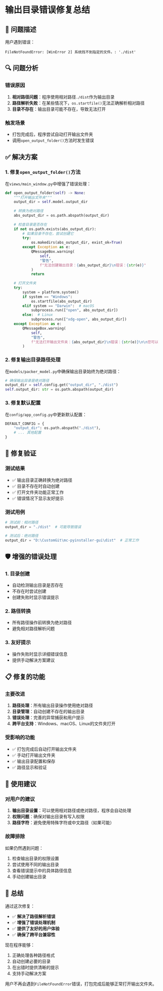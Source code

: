 # 输出目录错误修复总结

## 🎯 问题描述
用户遇到错误：
```
FileNotFoundError: [WinError 2] 系统找不到指定的文件。: './dist'
```

## 🔍 问题分析

### 错误原因
1. **相对路径问题**：程序使用相对路径`./dist`作为输出目录
2. **路径解析失败**：在某些情况下，`os.startfile()`无法正确解析相对路径
3. **目录不存在**：输出目录可能不存在，导致无法打开

### 触发场景
- 打包完成后，程序尝试自动打开输出文件夹
- 调用`open_output_folder()`方法时发生错误

## ✅ 解决方案

### 1. 修复`open_output_folder()`方法
在`views/main_window.py`中增强了错误处理：

```python
def open_output_folder(self) -> None:
    """打开输出文件夹"""
    output_dir = self.model.output_dir
    
    # 转换为绝对路径
    abs_output_dir = os.path.abspath(output_dir)
    
    # 检查目录是否存在
    if not os.path.exists(abs_output_dir):
        # 如果目录不存在，尝试创建它
        try:
            os.makedirs(abs_output_dir, exist_ok=True)
        except Exception as e:
            QMessageBox.warning(
                self, 
                "警告", 
                f"无法创建输出目录：{abs_output_dir}\n错误：{str(e)}"
            )
            return
    
    # 打开文件夹
    try:
        system = platform.system()
        if system == "Windows":
            os.startfile(abs_output_dir)
        elif system == "Darwin":  # macOS
            subprocess.run(["open", abs_output_dir])
        else:  # Linux
            subprocess.run(["xdg-open", abs_output_dir])
    except Exception as e:
        QMessageBox.warning(
            self, 
            "警告", 
            f"无法打开输出文件夹：{abs_output_dir}\n错误：{str(e)}\n\n您可以手动打开此路径。"
        )
```

### 2. 修复输出目录路径处理
在`models/packer_model.py`中确保输出目录始终为绝对路径：

```python
# 确保输出目录是绝对路径
output_dir = self.config.get("output_dir", "./dist")
self.output_dir: str = os.path.abspath(output_dir)
```

### 3. 修复默认配置
在`config/app_config.py`中更新默认配置：

```python
DEFAULT_CONFIG = {
    "output_dir": os.path.abspath("./dist"),
    # ... 其他配置
}
```

## 🧪 修复验证

### 测试结果
- ✅ 输出目录正确转换为绝对路径
- ✅ 目录不存在时自动创建
- ✅ 打开文件夹功能正常工作
- ✅ 错误情况下显示友好提示

### 测试用例
```python
# 测试前：相对路径
output_dir = "./dist"  # 可能导致错误

# 测试后：绝对路径
output_dir = "D:\CustomGit\mc-pyinstaller-gui\dist"  # 正常工作
```

## 🛡️ 增强的错误处理

### 1. 目录创建
- 自动检测输出目录是否存在
- 不存在时尝试创建
- 创建失败时显示错误提示

### 2. 路径转换
- 所有路径操作前转换为绝对路径
- 避免相对路径解析问题

### 3. 友好提示
- 操作失败时显示详细错误信息
- 提供手动解决方案建议

## 📋 修复的功能

### 主要改进
1. **路径处理**：所有输出目录操作使用绝对路径
2. **目录管理**：自动创建不存在的输出目录
3. **错误处理**：完善的异常捕获和用户提示
4. **跨平台支持**：Windows、macOS、Linux的文件夹打开

### 受影响的功能
- ✅ 打包完成后自动打开输出文件夹
- ✅ 手动打开输出文件夹
- ✅ 输出目录配置和保存
- ✅ 路径显示和验证

## 🎯 使用建议

### 对用户的建议
1. **输出目录设置**：可以使用相对路径或绝对路径，程序会自动处理
2. **权限问题**：确保对输出目录有写入权限
3. **路径字符**：避免使用特殊字符或中文路径（如果可能）

### 故障排除
如果仍然遇到问题：
1. 检查输出目录的权限设置
2. 尝试使用不同的输出目录
3. 查看错误提示中的具体路径信息
4. 手动创建输出目录

## 🎉 总结

通过这次修复：
- ✅ **解决了路径解析错误**
- ✅ **增强了错误处理机制**
- ✅ **提供了友好的用户体验**
- ✅ **确保了跨平台兼容性**

现在程序能够：
1. 正确处理各种路径格式
2. 自动创建必要的目录
3. 在出错时提供清晰的提示
4. 支持手动解决方案

用户不再会遇到`FileNotFoundError`错误，打包完成后能够正常打开输出文件夹。
